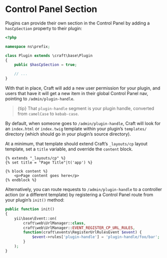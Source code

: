 Control Panel Section
=====================

Plugins can provide their own section in the Control Panel by adding a `hasCpSection` property to their plugin:

```php
<?php

namespace ns\prefix;

class Plugin extends \craft\base\Plugin
{
    public $hasCpSection = true;

    // ...
}
```

With that in place, Craft will add a new user permission for your plugin, and users that have it will get a new item in their global Control Panel nav, pointing to `/admin/plugin-handle`.

> {tip} That `plugin-handle` segment is your plugin handle, converted from `camelCase` to `kebab-case`.

By default, when someone goes to `/admin/plugin-handle`, Craft will look for an `index.html` or `index.twig` template within your plugin’s `templates/` directory (which should go in your plugin’s source directory).

At a minimum, that template should extend Craft’s `_layouts/cp` layout template, set a `title` variable, and override the `content` block.

```twig
{% extends "_layouts/cp" %}
{% set title = "Page Title"|t('app') %}

{% block content %}
    <p>Page content goes here</p>
{% endblock %}
```

Alternatively, you can route requests to `/admin/plugin-handle` to a controller action (or a different template) by registering a Control Panel route from your plugin’s `init()` method:

```php
public function init()
{
    yii\base\Event::on(
        craft\web\UrlManager::class,
        craft\web\UrlManager::EVENT_REGISTER_CP_URL_RULES,
        function(craft\events\RegisterUrlRulesEvent $event) {
            $event->rules['plugin-handle'] = 'plugin-handle/foo/bar';
        }
    );
}
```
